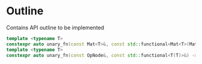 # Outline

Contains API outline to be implemented

```cpp
template <typename T>
constexpr auto unary_fn(const Mat<T>&, const std::functional<Mat<T>(Mat<T>)>&) -> OpNode;
template <typename T>
constexpr auto unary_fn(const OpNode&, const std::functional<T(T)>&) -> OpNode;

```
